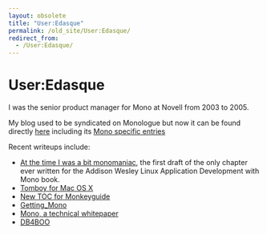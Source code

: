 ```yaml
---
layout: obsolete
title: "User:Edasque"
permalink: /old_site/User:Edasque/
redirect_from:
  - /User:Edasque/
---
```


User:Edasque
============

I was the senior product manager for Mono at Novell from 2003 to 2005.

My blog used to be syndicated on Monologue but now it can be found directly [here](http://www.frenchguys.com) including its [Mono specific entries](http://www.frenchguys.com/wordpress/?cat=3&submit=view)

Recent writeups include:

-   [At the time I was a bit monomaniac](http://www.frenchguys.com/wordpress/?p=134), the first draft of the only chapter ever written for the Addison Wesley Linux Application Development with Mono book.
-   [Tomboy for Mac OS X](http://www.frenchguys.com/wordpress/?p=114)
-   [New TOC for Monkeyguide]({{site.github.url}}/old_site/Erik_GtkSharp_Toc "Erik GtkSharp Toc")
-   [Getting\_Mono]({{site.github.url}}/old_site/Obtaining_Mono)
-   [Mono, a technical whitepaper]({{site.github.url}}/old_site/Mono,_a_technical_whitepaper "Mono, a technical whitepaper")
-   [DB4BOO]({{site.github.url}}/old_site/DB4BOO "DB4BOO")


